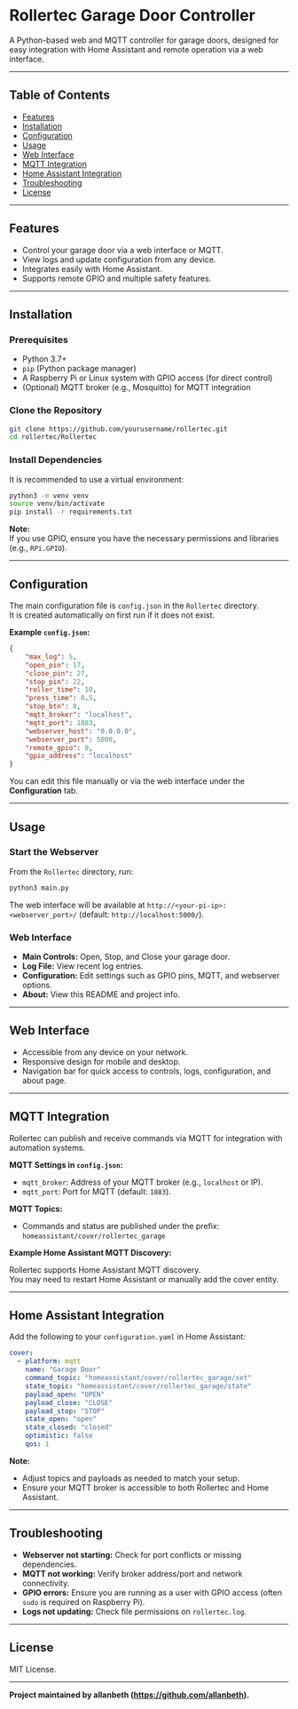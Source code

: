 # Rollertec Garage Door Controller

A Python-based web and MQTT controller for garage doors, designed for easy integration with Home Assistant and remote operation via a web interface.

---

## Table of Contents

- [Features](#features)
- [Installation](#installation)
- [Configuration](#configuration)
- [Usage](#usage)
- [Web Interface](#web-interface)
- [MQTT Integration](#mqtt-integration)
- [Home Assistant Integration](#home-assistant-integration)
- [Troubleshooting](#troubleshooting)
- [License](#license)

---

## Features

- Control your garage door via a web interface or MQTT.
- View logs and update configuration from any device.
- Integrates easily with Home Assistant.
- Supports remote GPIO and multiple safety features.

---

## Installation

### Prerequisites

- Python 3.7+
- `pip` (Python package manager)
- A Raspberry Pi or Linux system with GPIO access (for direct control)
- (Optional) MQTT broker (e.g., Mosquitto) for MQTT integration

### Clone the Repository

```bash
git clone https://github.com/yourusername/rollertec.git
cd rollertec/Rollertec
```

### Install Dependencies

It is recommended to use a virtual environment:

```bash
python3 -m venv venv
source venv/bin/activate
pip install -r requirements.txt
```

**Note:**  
If you use GPIO, ensure you have the necessary permissions and libraries (e.g., `RPi.GPIO`).

---

## Configuration

The main configuration file is `config.json` in the `Rollertec` directory.  
It is created automatically on first run if it does not exist.

**Example `config.json`:**

```json
{
    "max_log": 5,
    "open_pin": 17,
    "close_pin": 27,
    "stop_pin": 22,
    "roller_time": 10,
    "press_time": 0.5,
    "stop_btn": 0,
    "mqtt_broker": "localhost",
    "mqtt_port": 1883,
    "webserver_host": "0.0.0.0",
    "webserver_port": 5000,
    "remote_gpio": 0,
    "gpio_address": "localhost"
}
```

You can edit this file manually or via the web interface under the **Configuration** tab.

---

## Usage

### Start the Webserver

From the `Rollertec` directory, run:

```bash
python3 main.py
```

The web interface will be available at `http://<your-pi-ip>:<webserver_port>/` (default: `http://localhost:5000/`).

### Web Interface

- **Main Controls:** Open, Stop, and Close your garage door.
- **Log File:** View recent log entries.
- **Configuration:** Edit settings such as GPIO pins, MQTT, and webserver options.
- **About:** View this README and project info.

---

## Web Interface

- Accessible from any device on your network.
- Responsive design for mobile and desktop.
- Navigation bar for quick access to controls, logs, configuration, and about page.

---

## MQTT Integration

Rollertec can publish and receive commands via MQTT for integration with automation systems.

**MQTT Settings in `config.json`:**

- `mqtt_broker`: Address of your MQTT broker (e.g., `localhost` or IP).
- `mqtt_port`: Port for MQTT (default: `1883`).

**MQTT Topics:**

- Commands and status are published under the prefix:  
  `homeassistant/cover/rollertec_garage`

**Example Home Assistant MQTT Discovery:**

Rollertec supports Home Assistant MQTT discovery.  
You may need to restart Home Assistant or manually add the cover entity.

---

## Home Assistant Integration

Add the following to your `configuration.yaml` in Home Assistant:

```yaml
cover:
  - platform: mqtt
    name: "Garage Door"
    command_topic: "homeassistant/cover/rollertec_garage/set"
    state_topic: "homeassistant/cover/rollertec_garage/state"
    payload_open: "OPEN"
    payload_close: "CLOSE"
    payload_stop: "STOP"
    state_open: "open"
    state_closed: "closed"
    optimistic: false
    qos: 1
```

**Note:**  
- Adjust topics and payloads as needed to match your setup.
- Ensure your MQTT broker is accessible to both Rollertec and Home Assistant.

---

## Troubleshooting

- **Webserver not starting:** Check for port conflicts or missing dependencies.
- **MQTT not working:** Verify broker address/port and network connectivity.
- **GPIO errors:** Ensure you are running as a user with GPIO access (often `sudo` is required on Raspberry Pi).
- **Logs not updating:** Check file permissions on `rollertec.log`.

---

## License

MIT License.  


---

**Project maintained by allanbeth (https://github.com/allanbeth).**